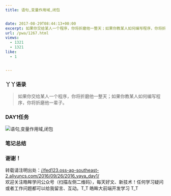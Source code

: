 ```yaml
---
title: 语句,变量作用域,闭包


date: 2017-08-29T08:44:13+00:00
excerpt: 如果你交给某人一个程序，你将折磨他一整天；如果你教某人如何编写程序，你将折磨他一辈子。
url: /pwa/1267.html
views:
  - 1321
  - 1321
like:
  - 1


---
```

  


### [][1]丫丫语录

> 如果你交给某人一个程序，你将折磨他一整天；如果你教某人如何编写程序，你将折磨他一辈子。

### [][2]DAY1任务





<a></a> 

![语句,变量作用域,闭包][3] 

### [][4]笔记总结

### [][5]谢谢！

转载请注明出处：<a href="//fed123.oss-ap-southeast-2.aliyuncs.com/2016/09/26/2016_yaya_day1/" target="_blank" rel="external">//fed123.oss-ap-southeast-2.aliyuncs.com/2016/09/26/2016_yaya_day1/</a>  
欢迎关注皓眸学问公众号（扫描左侧二维码），每天好文、新技术！任何学习疑问或者工作问题都可以给我留言、互动。T\_T 皓眸大前端开发学习 T\_T

 [1]: //fed123.oss-ap-southeast-2.aliyuncs.com/2016/09/26/2016_yaya_day1/#丫丫语录 "丫丫语录"
 [2]: //fed123.oss-ap-southeast-2.aliyuncs.com/2016/09/26/2016_yaya_day1/#DAY1任务 "DAY1任务"
 [3]: //fed123.oss-ap-southeast-2.aliyuncs.com/wp-content/uploads/2017/08/read-17.png
 [4]: //fed123.oss-ap-southeast-2.aliyuncs.com/2016/09/26/2016_yaya_day1/#笔记总结 "笔记总结"
 [5]: //fed123.oss-ap-southeast-2.aliyuncs.com/2016/09/26/2016_yaya_day1/#谢谢！ "谢谢！"